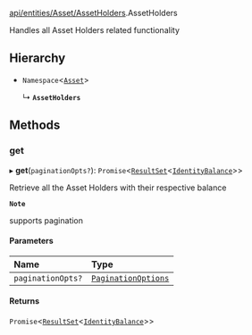 [api/entities/Asset/AssetHolders](../../../../../Modules/API/Entities/Asset/AssetHolders.md).AssetHolders

Handles all Asset Holders related functionality

## Hierarchy

- `Namespace`<[`Asset`](../Asset.md)\>

  ↳ **`AssetHolders`**

## Methods

### get

▸ **get**(`paginationOpts?`): `Promise`<[`ResultSet`](../../../../../Interfaces/Types/ResultSet.md)<[`IdentityBalance`](../../../../../Interfaces/API/Entities/Asset/Types/IdentityBalance.md)\>\>

Retrieve all the Asset Holders with their respective balance

**`Note`**

supports pagination

#### Parameters

| Name | Type |
| :------ | :------ |
| `paginationOpts?` | [`PaginationOptions`](../../../../../Interfaces/Types/PaginationOptions.md) |

#### Returns

`Promise`<[`ResultSet`](../../../../../Interfaces/Types/ResultSet.md)<[`IdentityBalance`](../../../../../Interfaces/API/Entities/Asset/Types/IdentityBalance.md)\>\>
